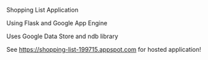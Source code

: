 Shopping List Application

Using Flask and Google App Engine

Uses Google Data Store and ndb library


See https://shopping-list-199715.appspot.com for hosted application!

